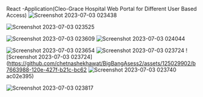 React -Application(Cleo-Grace Hospital Web Portal for Different User Based Access)
![Screenshot 2023-07-03 023438](https://github.com/chetnashekhawat/BigBangAsess2/assets/125029902/efb80a1e-6e07-4f2d-b7f9-a767b81586f4)

![Screenshot 2023-07-03 023525](https://github.com/chetnashekhawat/BigBangAsess2/assets/125029902/8bcf0409-987c-49f3-aa83-42264b548eba)

![Screenshot 2023-07-03 023609](https://github.com/chetnashekhawat/BigBangAsess2/assets/125029902/c9359eab-705e-4974-8d49-3974b3747b94)
![Screenshot 2023-07-03 024044](https://github.com/chetnashekhawat/BigBangAsess2/assets/125029902/ea576c7d-08a9-4eee-9e5c-b880b5458c27)


![Screenshot 2023-07-03 023654](https://github.com/chetnashekhawat/BigBangAsess2/assets/125029902/98fa8418-0e57-4410-9067-2c47989d6b7a)
![Screenshot 2023-07-03 023724](https://github.com/chetnashekhawat/BigBangAsess2/assets/125029902/85008155-b871-47c6-ab41-92446964c145)
![Screenshot 2023-07-03 023724](https://github.com/chetnashekhawat/BigBangAsess2/assets/125029902/b7663988-120e-427f-b21c-bc62
![Screenshot 2023-07-03 023740](https://github.com/chetnashekhawat/BigBangAsess2/assets/125029902/cd8261ae-deb0-43c3-9352-f7991db18a44)
ac02e395)

![Screenshot 2023-07-03 023817](https://github.com/chetnashekhawat/BigBangAsess2/assets/125029902/b95ac50e-2435-4c86-acba-4f93c7cd553f)




 
